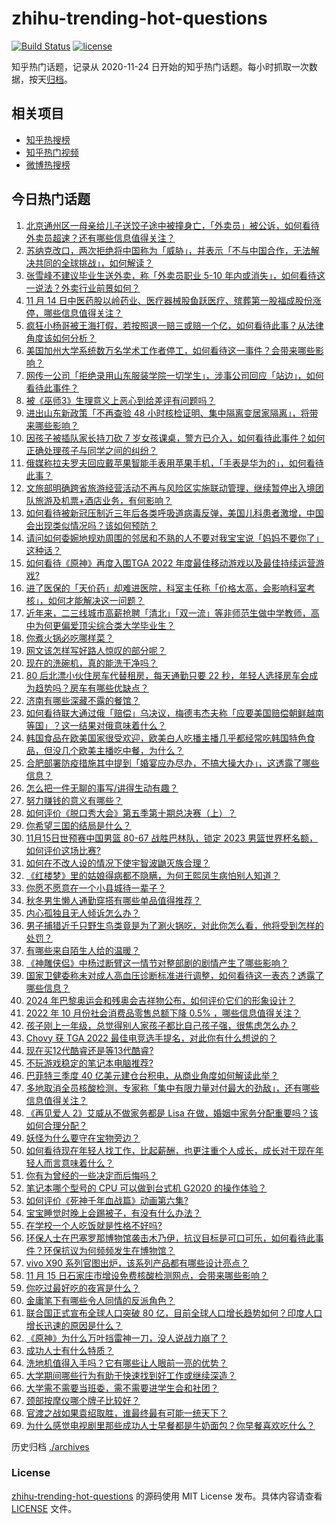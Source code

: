 # zhihu-trending-hot-questions

[![Build Status](https://github.com/justjavac/zhihu-trending-hot-questions/workflows/ci/badge.svg?branch=master)](https://github.com/justjavac/zhihu-trending-hot-questions/actions)
[![license](https://img.shields.io/github/license/justjavac/zhihu-trending-hot-questions)](https://github.com/justjavac/zhihu-trending-hot-questions/blob/master/LICENSE)

知乎热门话题，记录从 2020-11-24 日开始的知乎热门话题。每小时抓取一次数据，按天[归档](./archives)。

## 相关项目

- [知乎热搜榜](https://github.com/justjavac/zhihu-trending-top-search)
- [知乎热门视频](https://github.com/justjavac/zhihu-trending-hot-video)
- [微博热搜榜](https://github.com/justjavac/weibo-trending-hot-search)

## 今日热门话题

<!-- BEGIN -->
<!-- 最后更新时间 Wed Nov 16 2022 05:20:37 GMT+0800 (China Standard Time) -->

1. [北京通州区一母亲给儿子送饺子途中被撞身亡，「外卖员」被公诉，如何看待外卖员超速？还有哪些信息值得关注？](https://www.zhihu.com/question/566791295)
1. [苏纳克改口，两次拒绝将中国称为「威胁」，并表示「不与中国合作，无法解决共同的全球挑战」，如何解读？](https://www.zhihu.com/question/566847429)
1. [张雪峰不建议毕业生送外卖，称「外卖员职业 5-10 年内或消失」，如何看待这一说法？外卖行业前景如何？](https://www.zhihu.com/question/566821485)
1. [11 月 14 日中医药股以岭药业、医疗器械股鱼跃医疗、殡葬第一股福成股份涨停，哪些信息值得关注？](https://www.zhihu.com/question/566793099)
1. [疯狂小杨哥被王海打假，若按照退一赔三或赔一个亿，如何看待此事？从法律角度该如何分析？](https://www.zhihu.com/question/566640840)
1. [美国加州大学系统数万名学术工作者停工，如何看待这一事件？会带来哪些影响？](https://www.zhihu.com/question/566800570)
1. [网传一公司「拒绝录用山东服装学院一切学生」，涉事公司回应「站边」，如何看待此事件？](https://www.zhihu.com/question/566793647)
1. [被《巫师3》生理意义上恶心到给差评有问题吗？](https://www.zhihu.com/question/563761693)
1. [进出山东新政策「不再查验 48 小时核检证明、集中隔离变居家隔离」，将带来哪些影响？](https://www.zhihu.com/question/566811217)
1. [因孩子被插队家长持刀砍 7 岁女孩课桌，警方已介入，如何看待此事件？如何正确处理孩子与同学之间的纠纷？](https://www.zhihu.com/question/566630033)
1. [俄媒称拉夫罗夫回应戴苹果智能手表用苹果手机，「手表是华为的」，如何看待此事？](https://www.zhihu.com/question/566839962)
1. [文旅部明确跨省旅游经营活动不再与风险区实施联动管理，继续暂停出入境团队旅游及机票+酒店业务，有何影响？](https://www.zhihu.com/question/566858625)
1. [如何看待被新冠压制近三年后各类呼吸道病毒反弹，美国儿科患者激增，中国会出现类似情况吗？该如何预防？](https://www.zhihu.com/question/566586983)
1. [请问如何委婉地规劝周围的邻居和不熟的人不要对我宝宝说「妈妈不要你了」这种话？](https://www.zhihu.com/question/342744599)
1. [如何看待《原神》再度入围TGA 2022 年度最佳移动游戏以及最佳持续运营游戏?](https://www.zhihu.com/question/566777255)
1. [进了医保的「天价药」却难进医院，科室主任称「价格太高，会影响科室考核」，如何才能解决这一问题？](https://www.zhihu.com/question/566777216)
1. [近年来，二三线城市高薪抢聘「清北」「双一流」等非师范生做中学教师，高中为何更偏爱顶尖综合类大学毕业生？](https://www.zhihu.com/question/566792635)
1. [你煮火锅必吃哪样菜？](https://www.zhihu.com/question/560640933)
1. [网文该怎样写好路人惊叹的部分呢？](https://www.zhihu.com/question/566502478)
1. [现在的洗碗机，真的能洗干净吗？](https://www.zhihu.com/question/431378732)
1. [80 后北漂小伙住房车代替租房，每天通勤只要 22 秒，年轻人选择房车会成为趋势吗？房车有哪些优缺点？](https://www.zhihu.com/question/562849785)
1. [济南有哪些深藏不露的餐馆？](https://www.zhihu.com/question/24877105)
1. [如何看待联大通过俄「赔偿」乌决议，梅德韦杰夫称「应要美国赔偿朝鲜越南等国」？这一结果对俄意味着什么？](https://www.zhihu.com/question/566789105)
1. [韩国食品在欧美国家很受欢迎，欧美白人吃播主播几乎都经常吃韩国特色食品，但没几个欧美主播吃中餐，为什么？](https://www.zhihu.com/question/553110712)
1. [合肥部署防疫措施其中提到「婚宴应办尽办，不搞大操大办」，这透露了哪些信息？](https://www.zhihu.com/question/566787898)
1. [怎么把一件无聊的事写/讲得生动有趣？](https://www.zhihu.com/question/498891869)
1. [努力赚钱的意义有哪些？](https://www.zhihu.com/question/565709360)
1. [如何评价《脱口秀大会》第五季第十期总决赛（上）？](https://www.zhihu.com/question/566851616)
1. [你希望三国的结局是什么？](https://www.zhihu.com/question/395843298)
1. [11月15日世预赛中国男篮 80-67 战胜巴林队，锁定 2023 男篮世界杯名额，如何评价这场比赛?](https://www.zhihu.com/question/566723011)
1. [如何在不改人设的情况下使宇智波鼬灭族合理？](https://www.zhihu.com/question/549357655)
1. [《红楼梦》里的姑娘得病都不隐瞒，为何王熙凤生病怕别人知道？](https://www.zhihu.com/question/563006043)
1. [你愿不愿意在一个小县城待一辈子？](https://www.zhihu.com/question/417662243)
1. [秋冬男生懒人通勤穿搭有哪些单品值得推荐？](https://www.zhihu.com/question/562888417)
1. [内心孤独且无人倾诉怎么办？](https://www.zhihu.com/question/565550624)
1. [男子捕猎近千只野生鸟类竟是为了涮火锅吃，对此你怎么看，他将受到怎样的处罚？](https://www.zhihu.com/question/566597123)
1. [有哪些来自陌生人给的温暖？](https://www.zhihu.com/question/566793533)
1. [《神雕侠侣》中杨过断臂这一情节对整部剧的剧情产生了哪些影响？](https://www.zhihu.com/question/558599188)
1. [国家卫健委称未对成人高血压诊断标准进行调整，如何看待这一表态？透露了哪些信息？](https://www.zhihu.com/question/566856048)
1. [2024 年巴黎奥运会和残奥会吉祥物公布，如何评价它们的形象设计？](https://www.zhihu.com/question/566779696)
1. [2022 年 10 月份社会消费品零售总额下降 0.5% ，哪些信息值得关注？](https://www.zhihu.com/question/566789623)
1. [孩子刚上一年级，总觉得别人家孩子都比自己孩子强，很焦虑怎么办？](https://www.zhihu.com/question/564250531)
1. [Chovy 获 TGA 2022 最佳电竞选手提名，对此你有什么想说的？](https://www.zhihu.com/question/566820038)
1. [现在买12代酷睿还是等13代酷睿?](https://www.zhihu.com/question/546150995)
1. [不玩游戏稳定的笔记本电脑推荐?](https://www.zhihu.com/question/566265777)
1. [巴菲特三季度 40 亿美元建仓台积电，从商业角度如何解读此举？](https://www.zhihu.com/question/566783513)
1. [多地取消全员核酸检测，专家称「集中有限力量对付最大的劲敌」，还有哪些信息值得关注？](https://www.zhihu.com/question/566781815)
1. [《再见爱人 2》艾威从不做家务都是 Lisa 在做，婚姻中家务分配重要吗？该如何合理分配？](https://www.zhihu.com/question/566804752)
1. [妖怪为什么要守在宝物旁边？](https://www.zhihu.com/question/565578523)
1. [如何看待现在年轻人找工作，比起薪酬，也更注重个人成长，成长对于现在年轻人而言意味着什么？](https://www.zhihu.com/question/566624877)
1. [你有为曾经的一些决定而后悔吗？](https://www.zhihu.com/question/566696096)
1. [笔记本哪个型号的 CPU 可以做到台式机 G2020 的操作体验？](https://www.zhihu.com/question/566506495)
1. [如何评价《死神千年血战篇》动画第六集?](https://www.zhihu.com/question/566701313)
1. [宝宝睡觉时晚上会踢被子，有没有什么办法？](https://www.zhihu.com/question/563311360)
1. [在学校一个人吃饭就是性格不好吗?](https://www.zhihu.com/question/564973592)
1. [环保人士在巴塞罗那博物馆袭击木乃伊，抗议目标是可口可乐，如何看待此事件？环保抗议为何频频发生在博物馆？](https://www.zhihu.com/question/566636272)
1. [vivo X90 系列官图出炉，该系列产品都有哪些设计亮点？](https://www.zhihu.com/question/566589305)
1. [11 月 15 日石家庄市增设免费核酸检测网点，会带来哪些影响？](https://www.zhihu.com/question/566790469)
1. [你吃过最好吃的夜宵是什么？](https://www.zhihu.com/question/560783616)
1. [金庸笔下有哪些令人同情的反派角色？](https://www.zhihu.com/question/563813946)
1. [联合国正式宣布全球人口突破 80 亿，目前全球人口增长趋势如何？印度人口增长迅速的原因是什么？](https://www.zhihu.com/question/566597469)
1. [《原神》为什么万叶挡雷神一刀，没人说战力崩了？](https://www.zhihu.com/question/485387179)
1. [成功人士有什么特质？](https://www.zhihu.com/question/267770440)
1. [洗地机值得入手吗？它有哪些让人眼前一亮的优势？](https://www.zhihu.com/question/496409574)
1. [大学期间哪些行为有助于快速找到好工作或继续深造？](https://www.zhihu.com/question/566655734)
1. [大学需不需要当班委，需不需要进学生会和社团？](https://www.zhihu.com/question/554790726)
1. [颈部按摩仪哪个牌子比较好？](https://www.zhihu.com/question/337875052)
1. [官渡之战如果袁绍取胜，谁最终最有可能一统天下？](https://www.zhihu.com/question/45925260)
1. [为什么感觉电视剧里那些成功人士早餐都是牛奶面包？你早餐喜欢吃什么？](https://www.zhihu.com/question/561866769)

<!-- END -->

历史归档 [./archives](./archives)

### License

[zhihu-trending-hot-questions](https://github.com/justjavac/zhihu-trending-hot-questions)
的源码使用 MIT License 发布。具体内容请查看 [LICENSE](./LICENSE) 文件。
